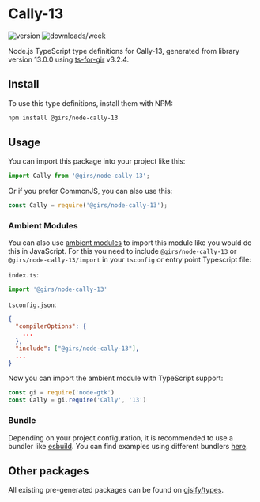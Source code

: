
# Cally-13

![version](https://img.shields.io/npm/v/@girs/node-cally-13)
![downloads/week](https://img.shields.io/npm/dw/@girs/node-cally-13)


Node.js TypeScript type definitions for Cally-13, generated from library version 13.0.0 using [ts-for-gir](https://github.com/gjsify/ts-for-gir) v3.2.4.


## Install

To use this type definitions, install them with NPM:
```bash
npm install @girs/node-cally-13
```

## Usage

You can import this package into your project like this:
```ts
import Cally from '@girs/node-cally-13';
```

Or if you prefer CommonJS, you can also use this:
```ts
const Cally = require('@girs/node-cally-13');
```

### Ambient Modules

You can also use [ambient modules](https://github.com/gjsify/ts-for-gir/tree/main/packages/cli#ambient-modules) to import this module like you would do this in JavaScript.
For this you need to include `@girs/node-cally-13` or `@girs/node-cally-13/import` in your `tsconfig` or entry point Typescript file:

`index.ts`:
```ts
import '@girs/node-cally-13'
```

`tsconfig.json`:
```json
{
  "compilerOptions": {
    ...
  },
  "include": ["@girs/node-cally-13"],
  ...
}
```

Now you can import the ambient module with TypeScript support: 

```ts
const gi = require('node-gtk')
const Cally = gi.require('Cally', '13')
```


### Bundle

Depending on your project configuration, it is recommended to use a bundler like [esbuild](https://esbuild.github.io/). You can find examples using different bundlers [here](https://github.com/gjsify/ts-for-gir/tree/main/examples).

## Other packages

All existing pre-generated packages can be found on [gjsify/types](https://github.com/gjsify/types).

